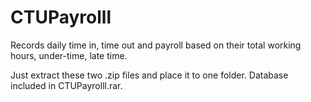 # CTUPayrolll
Records daily time in, time out and payroll based on their total working hours, under-time, late time.

Just extract these two .zip files and place it to one folder. Database included in CTUPayrolll.rar.
